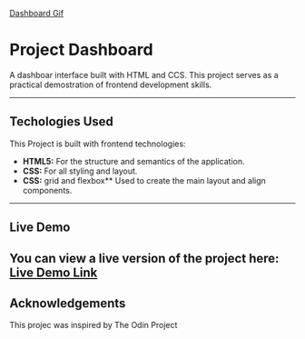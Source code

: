 [Dashboard Gif](./assets/dashboard-gif)

# Project Dashboard

A dashboar interface built with HTML and CCS.
This project serves as a  practical demostration of frontend development skills.

---

## Techologies Used

This Project is built with frontend technologies:

* **HTML5:** For the structure and semantics of the application.
* **CSS:** For all styling and layout.
* **CSS:** grid and flexbox** Used to create the main layout and align components.

---

## Live Demo

You can view a live version of the project here:
[**Live Demo Link**]()
---


## Acknowledgements

This projec was inspired by The Odin Project

